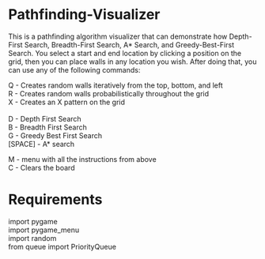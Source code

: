 # Pathfinding-Visualizer

This is a pathfinding algorithm visualizer that can demonstrate how Depth-First Search, Breadth-First Search, A* Search, and Greedy-Best-First Search. You select a start and end location by clicking a position on the grid, then you can place walls in any location you wish. After doing that, you can use any of the following commands:

Q - Creates random walls iteratively from the top, bottom, and left <br />
R - Creates random walls probabilistically throughout the grid <br />
X - Creates an X pattern on the grid <br />
<br />
D - Depth First Search <br />
B - Breadth First Search <br />
G - Greedy Best First Search <br />
[SPACE] - A* search <br />

M - menu with all the instructions from above <br />
C - Clears the board

# Requirements
import pygame <br />
import pygame_menu <br />
import random <br />
from queue import PriorityQueue
